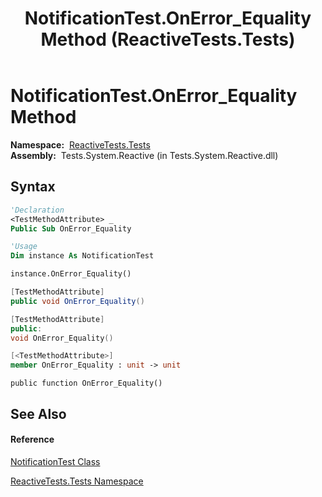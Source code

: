 ﻿---
title: NotificationTest.OnError_Equality Method  (ReactiveTests.Tests)
TOCTitle: OnError_Equality Method
ms:assetid: M:ReactiveTests.Tests.NotificationTest.OnError_Equality
ms:mtpsurl: https://msdn.microsoft.com/en-us/library/reactivetests.tests.notificationtest.onerror_equality(v=VS.103)
ms:contentKeyID: 36619392
ms.date: 06/28/2011
mtps_version: v=VS.103
f1_keywords:
- ReactiveTests.Tests.NotificationTest.OnError_Equality
dev_langs:
- CSharp
- JScript
- VB
- FSharp
- c++
---

# NotificationTest.OnError\_Equality Method

**Namespace:**  [ReactiveTests.Tests](hh289046\(v=vs.103\).md)  
**Assembly:**  Tests.System.Reactive (in Tests.System.Reactive.dll)

## Syntax

``` vb
'Declaration
<TestMethodAttribute> _
Public Sub OnError_Equality
```

``` vb
'Usage
Dim instance As NotificationTest

instance.OnError_Equality()
```

``` csharp
[TestMethodAttribute]
public void OnError_Equality()
```

``` c++
[TestMethodAttribute]
public:
void OnError_Equality()
```

``` fsharp
[<TestMethodAttribute>]
member OnError_Equality : unit -> unit 
```

``` jscript
public function OnError_Equality()
```

## See Also

#### Reference

[NotificationTest Class](hh314756\(v=vs.103\).md)

[ReactiveTests.Tests Namespace](hh289046\(v=vs.103\).md)

